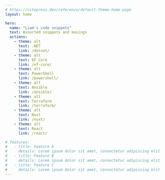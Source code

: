 ```yaml
---
# https://vitepress.dev/reference/default-theme-home-page
layout: home

hero:
  name: "Liam's code snippets"
  text: Assorted snippets and musings
  actions:
    - theme: alt
      text: .NET
      link: /dotnet/
    - theme: alt
      text: EF Core
      link: /ef-core/
    - theme: alt
      text: PowerShell
      link: /powershell/
    - theme: alt
      text: Ansible
      link: /ansible/
    - theme: alt
      text: Terraform
      link: /terraform/
    - theme: alt
      text: Nuxt
      link: /nuxt/
    - theme: alt
      text: React
      link: /react/

# features:
#   - title: Feature A
#     details: Lorem ipsum dolor sit amet, consectetur adipiscing elit
#   - title: Feature B
#     details: Lorem ipsum dolor sit amet, consectetur adipiscing elit
#   - title: Feature C
#     details: Lorem ipsum dolor sit amet, consectetur adipiscing elit
---
```


